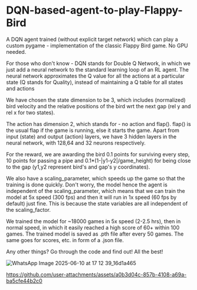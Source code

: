 # DQN-based-agent-to-play-Flappy-Bird
A DQN agent trained (without explicit target network) which can play a custom pygame - implementation of the classic Flappy Bird game. No GPU needed. 

For those who don't know - DQN stands for Double Q Network, in which we just add a neural network to the standard learning loop of an RL agent. The neural network approximates the Q value for all the actions at a particular state (Q stands for Quality), instead of maintaining a Q table for all states and actions

We have chosen the state dimension to be 3, which includes (normalized) bird velocity and the relative positions of the bird wrt the next gap (rel y and rel x for two states).

The action has dimension 2, which stands for - no action and flap(). flap() is the usual flap if the game is running, else it starts the game. 
Apart from input (state) and output (action) layers, we have 3 hidden layers in the neural network, with 128,64 and 32 neurons respectively. 

For the reward, we are awarding the bird 0.1 points for surviving every step, 10 points for passing a pipe and 0.1*(1-|y1-y2|/game_height) for being close to the gap (y1,y2 represent bird's and gap's y coordinates).

We also have a scaling_parameter, which speeds up the game so that the training is done quickly. Don't worry, the model hence the agent is independent of the scaling_parameter, which means that we can train the model at 5x speed (300 fps) and then it will run in 1x speed (60 fps by default) just fine. This is because the state variables are all independent of the scaling_factor. 

We trained the model for ~18000 games in 5x speed (2-2.5 hrs), then in normal speed, in which it easily reached a high score of 60+ within 100 games. 
The trained model is saved as .pth file after every 50 games. The same goes for scores, etc. in form of a .json file. 

Any other things? Go through the code and find out! All the best!

![WhatsApp Image 2025-06-10 at 17 12 39_16d1a465](https://github.com/user-attachments/assets/845ac001-3a19-4c27-ba8e-8f245b380c49)



https://github.com/user-attachments/assets/a0b3d04c-857b-4108-a69a-ba5cfe44b2c0


